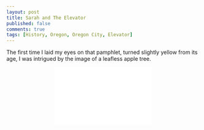 ```yaml
---
layout: post
title: Sarah and The Elevator
published: false
comments: true
tags: [History, Oregon, Oregon City, Elevator]
---
```


The first time I laid my eyes on that pamphlet, turned slightly yellow from its age, 
I was intrigued by the image of a leafless apple tree.

<div align="center">
<iframe class="slideshow-iframe" src="/slides/slide-example1/index.html"
style="width:50%" frameborder="0" scrolling="no" onload="resizeIframe(this)"></iframe>
</div>